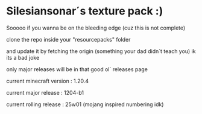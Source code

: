 # Silesiansonar´s texture pack :)

Sooooo if you wanna be on the bleeding edge (cuz this is not complete)

clone the repo inside your "resourcepacks" folder

and update it by fetching the origin (something your dad didn´t teach you) ik its a bad joke

only major releases will be in that good ol´ releases page

current minecraft version : 1.20.4

current major release : 1204-b1

current rolling release : 25w01 (mojang inspired numbering idk)

